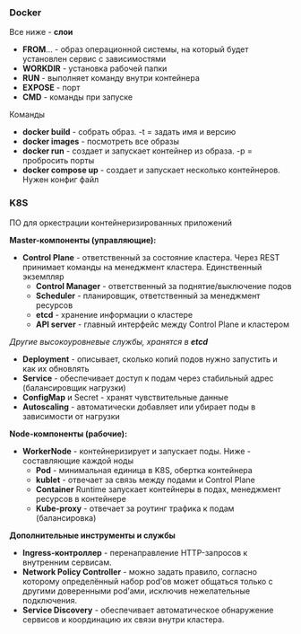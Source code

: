 ### Docker

Все ниже - **слои**

* **FROM**... - образ операционной системы, на который будет установлен сервис с зависимостями
* **WORKDIR** - установка рабочей папки
* **RUN** - выполняет команду внутри контейнера
* **EXPOSE** - порт
* **CMD** - команды при запуске

Команды

* **docker build** - собрать образ. -t = задать имя и версию
* **docker images** - посмотреть все образы
* **docker run** - создает и запускает контейнер из образа. -р = пробросить порты
* **docker compose up** - создает и запускает несколько контейнеров. Нужен конфиг файл

### K8S

ПО для оркестрации контейнеризированных приложений

**Master-компоненты (управляющие):**

* **Control Plane** - ответственный за состояние кластера. Через REST принимает команды на менеджмент кластера. Единственный экземпляр
  * **Control Manager** - ответственный за поднятие/выключение подов
  * **Scheduler** - планировщик, ответственный за менеджмент ресурсов
  * **etcd** - хранение информации о кластере
  * **API server** - главный интерфейс между Control Plane и кластером

_Другие высокоуровневые службы, хранятся в **etcd**_

* **Deployment** - описывает, сколько копий подов нужно запустить и как их обновлять
* **Service** - обеспечивает доступ к подам через стабильный адрес (балансировщик нагрузки)
* **ConfigMap** и Secret - хранят чувствительные данные
* **Autoscaling** - автоматически добавляет или убирает поды в зависимости от нагрузки

**Node-компоненты (рабочие):**

* **WorkerNode** - контейнеризирует и запускает поды. Ниже - составляющие каждой ноды
    * **Pod** - минимальная единица в K8S, обертка контейнера
    * **kublet** - отвечает за связь между подами и Control Plane
    * **Container** Runtime запускает контейнеры в подах, менеджмент ресурсов в контейнере
    * **Kube-proxy** - отвечает за роутинг трафика к подам (балансировка)

**Дополнительные инструменты и службы**

* **Ingress-контроллер** - перенаправление HTTP-запросов к внутренним сервисам.
* **Network Policy Controller** - можно задать правило, согласно которому определённый набор pod’ов может общаться только с другими
  доверенными pod’ами, исключив нежелательные подключения.
* **Service Discovery** - обеспечивает автоматическое обнаружение сервисов и координацию их связи внутри кластера. 

